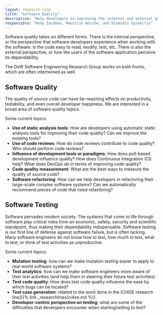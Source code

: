 ```yaml
---
layout: research-line
title: "Software Quality"
description: "Help developers in improving the internal and external quality of their software systems."
responsible: "Andy Zaidman, Maurício Aniche, and Diomidis Spinellis"
---
```


Software quality takes on different forms. There is the internal perspective, or the perspective that software developers experience when working with the software: is the code easy to read, modify, test, etc. There is also the external perspective, or how the users of the software application perceive its dependability. 

The Delft Software Engineering Research Group works on both fronts, which are often intertwined as well.

## Software Quality

The quality of source code can have far-reaching effects on productivity, testability, and even overall developer happiness. We are interested in a broad area of software quality topics.

Some current topics:

* **Use of static analysis tools**: How are developers using automatic static analysis tools for improving their code quality? Can we improve the existing tools?
* **Use of code reviews**: How do code reviews contribute to code quality? Who should perform code reviews?
* **Influence of development tools or paradigms**: How does pull-based development influence quality? How does Continuous Integration (CI) help? What does DevOps do in terms of improving code quality?
* **Code quality measurement**: What are the best ways to measure the quality of source code?
* **Software refactoring**: How can we help developers in refactoring their large-scale complex software systems? Can we automatically recommend pieces of code that need refactoring? 

   
## Software Testing

Software pervades modern society. The systems that come to life through software play critical roles from an economic, safety, security and scientific standpoint, thus making their dependability indispensable. Software testing is our first line of defense against software failure, but is often lacking. Many software engineers do not know how to test, how much to test, what to test, or think of test activities as unproductive.

Some current topics:

* **Mutation testing**: how can we make mutation testing easier to apply to real-world software systems?
* **Test analytics**: how can we make software engineers more aware of their test activities (and help them in steering their future test activities)
* **Test code quality**: How does test code quality influence the ease by which bugs can be located?
* **Test case generation**: related to the work done in the [CI4SE research line]({% link _researchlines/ci4se.md %}).
* **Developer-centric perspective on testing**: what are some of the difficulties that developers encounter when starting/willing to test?

